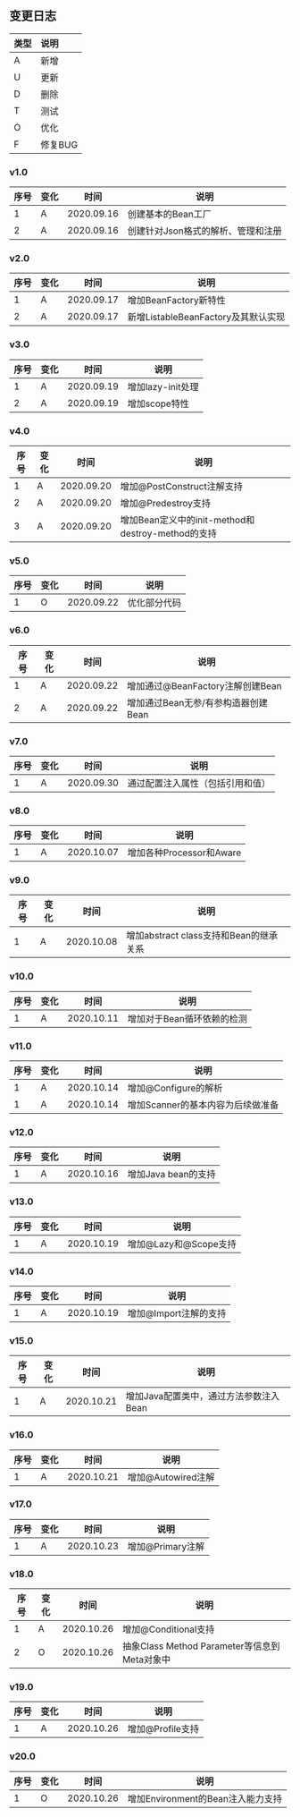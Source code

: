 ## 变更日志
| 类型 | 说明 |
|:----|:----|
| A | 新增 |
| U | 更新 |
| D | 删除 |
| T | 测试 |
| O | 优化 |
| F | 修复BUG |

### v1.0

| 序号 | 变化 |时间  |说明  |
| --- | --- | --- | --- |
| 1 | A |2020.09.16  | 创建基本的Bean工厂 |
| 2 | A |2020.09.16  | 创建针对Json格式的解析、管理和注册 |
### v2.0

| 序号 | 变化 |时间  |说明  |
| --- | --- | --- | --- |
| 1 | A |2020.09.17  | 增加BeanFactory新特性 |
| 2 | A |2020.09.17  | 新增ListableBeanFactory及其默认实现 |
### v3.0

| 序号 | 变化 |时间  |说明  |
| --- | --- | --- | --- |
| 1 | A |2020.09.19  | 增加lazy-init处理 |
| 2 | A |2020.09.19  | 增加scope特性 |

### v4.0

| 序号 | 变化 |时间  |说明  |
| --- | --- | --- | --- |
| 1 | A |2020.09.20  | 增加@PostConstruct注解支持 |
| 2 | A |2020.09.20  | 增加@Predestroy支持 |
| 3 | A |2020.09.20  | 增加Bean定义中的init-method和destroy-method的支持 |

### v5.0
| 序号 | 变化 |时间  |说明  |
| --- | --- | --- | --- |
| 1 | O |2020.09.22  | 优化部分代码 |

### v6.0
| 序号 | 变化 |时间  |说明  |
| --- | --- | --- | --- |
| 1 | A |2020.09.22  | 增加通过@BeanFactory注解创建Bean |
| 2 | A |2020.09.22  | 增加通过Bean无参/有参构造器创建Bean |

### v7.0
| 序号 | 变化 |时间  |说明  |
| --- | --- | --- | --- |
| 1 | A |2020.09.30  | 通过配置注入属性（包括引用和值） |

### v8.0
| 序号 | 变化 |时间  |说明  |
| --- | --- | --- | --- |
| 1 | A |2020.10.07  | 增加各种Processor和Aware |

### v9.0
| 序号 | 变化 |时间  |说明  |
| --- | --- | --- | --- |
| 1 | A |2020.10.08  | 增加abstract class支持和Bean的继承关系 |

### v10.0
| 序号 | 变化 |时间  |说明  |
| --- | --- | --- | --- |
| 1 | A |2020.10.11  | 增加对于Bean循环依赖的检测 |

### v11.0
| 序号 | 变化 |时间  |说明  |
| --- | --- | --- | --- |
| 1 | A |2020.10.14  | 增加@Configure的解析 |
| 1 | A |2020.10.14  | 增加Scanner的基本内容为后续做准备 |

### v12.0
| 序号 | 变化 |时间  |说明  |
| --- | --- | --- | --- |
| 1 | A |2020.10.16  | 增加Java bean的支持 |

### v13.0
| 序号 | 变化 |时间  |说明  |
| --- | --- | --- | --- |
| 1 | A |2020.10.19  | 增加@Lazy和@Scope支持 |


### v14.0
| 序号 | 变化 |时间  |说明  |
| --- | --- | --- | --- |
| 1 | A |2020.10.19  | 增加@Import注解的支持 |

### v15.0
| 序号 | 变化 |时间  |说明  |
| --- | --- | --- | --- |
| 1 | A |2020.10.21  | 增加Java配置类中，通过方法参数注入Bean |

### v16.0
| 序号 | 变化 |时间  |说明  |
| --- | --- | --- | --- |
| 1 | A |2020.10.21  | 增加@Autowired注解 |

### v17.0
| 序号 | 变化 |时间  |说明  |
| --- | --- | --- | --- |
| 1 | A |2020.10.23  | 增加@Primary注解 |

### v18.0
| 序号 | 变化 |时间  |说明  |
| --- | --- | --- | --- |
| 1 | A |2020.10.26  | 增加@Conditional支持 |
| 2 | O |2020.10.26  | 抽象Class Method Parameter等信息到Meta对象中 |

### v19.0
| 序号 | 变化 |时间  |说明  |
| --- | --- | --- | --- |
| 1 | A |2020.10.26  | 增加@Profile支持 |

### v20.0
| 序号 | 变化 |时间  |说明  |
| --- | --- | --- | --- |
| 1 | O |2020.10.26  | 增加Environment的Bean注入能力支持 |